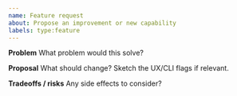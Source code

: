 ```yaml
---
name: Feature request
about: Propose an improvement or new capability
labels: type:feature
---
```


**Problem**
What problem would this solve?

**Proposal**
What should change? Sketch the UX/CLI flags if relevant.

**Tradeoffs / risks**
Any side effects to consider?
